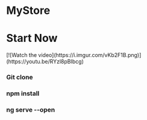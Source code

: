 # MyStore

<h1>
    Start Now
</h1>
[![Watch the video](https://i.imgur.com/vKb2F1B.png)](https://youtu.be/RYzl8pBIbcg)

<h3>
    Git clone
</h3>

<h3>
    npm install
</h3>

<h3>
    ng serve --open
</h3>
